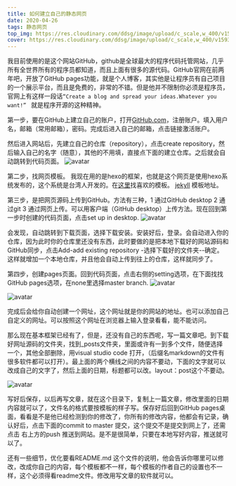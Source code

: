 ```yaml
---
title: 如何建立自己的静态网页
date: 2020-04-26
tags: 静态网页 
top_img: https://res.cloudinary.com/ddsg/image/upload/c_scale,w_400/v1593395817/domenico-loia-hGV2TfOh0ns-unsplash_zrpn9j.jpg
cover: https://res.cloudinary.com/ddsg/image/upload/c_scale,w_400/v1593395817/domenico-loia-hGV2TfOh0ns-unsplash_zrpn9j.jpg
---
```


我目前使用的是这个网站GitHub，github是全球最大的程序代码托管网站，几乎所有全世界所有的程序员都知道，而且上面有很多的源代码。GitHub官网在前两年吧，开放了GitHub pages功能，就是个人博客，其实他是让程序员有自己项目的一个展示平台，而且是免费的，非常的不错。但是他并不限制你必须是程序员，官网上有这样一段话``“Create a blog and spread your ideas.Whatever you want!” `` 就是程序开源的这种精神。

第一步，要在GitHub上建立自己的账户，打开[GitHub.com](GitHub.com)，注册账户。填入用户名，邮箱（常用邮箱），密码。完成后进入自己的邮箱，点击链接激活账户。

然后进入网站后，先建立自己的仓库（repository），点击create repository，然后输入自己的名字（随意），其他的不用填，直接点下面的建立仓库。之后就会自动跳转到代码页面。
![avatar](https://res.cloudinary.com/ddsg/image/upload/c_scale,w_760/v1587870461/web/%E5%88%9D%E5%BB%BA%E4%BB%A3%E7%A0%81_pdxgdv.png)

第二步，找网页模板。
我现在用的是hexo的框架，也就是这个网页是使用hexo系统发布的，这个系统是台湾人开发的。在[这里](https://hexo.io/themes/)找喜欢的模板。 [jekyll](http://jekyllthemes.org/) 模板地址。

第三步，是把网页源码上传到GitHub。方法有三种，1 通过GitHub desktop  2 通过git  3 通过网页上传。可以用客户端（GitHub desktop）上传方法。现在回到第一步时创建的代码页面，点击set up in desktop.
![avatar](https://res.cloudinary.com/ddsg/image/upload/c_scale,w_760/v1587875822/web/%E7%82%B9%E5%87%BBdesk_hqxigi.png)

会发现，自动跳转到下载页面，选择下载安装。安装好后，登录。会自动进入你的仓库，因为此时你的仓库里还没有东西，此时要做的是把本地下载好的网站源码和GitHub同步，点击Add-add existing repository -选择下载好的文件夹--确定。这样就增加一个本地仓库，并且他会自动上传到往上的仓库，这样就同步了。

第四步，创建pages页面。回到代码页面，点击右侧的setting选项，在下面找找GitHub pages选项，在none里选择master branch.
![avatar](https://res.cloudinary.com/ddsg/image/upload/c_scale,w_760/v1587876540/web/seting%E6%8C%89%E9%92%AE_up0w3n.png)

![avatar](https://res.cloudinary.com/ddsg/image/upload/c_scale,w_760/v1587876547/web/master_tfeekk.png)

完成后会给你自动创建一个网址，这个网址就是你的网站的地址。也可以添加自己自定义的网址。可以按照这个网址在浏览器上输入登录看看，能不能访问。

那么现在基本框架已经有了，但是，还没有自己的东西呢，写一篇文章吧。到下载好网址源码的文件夹，找到_posts文件夹，里面或许有一到多个文件，随便选择一个，其他全部删除，用visual studio code 打开，（后缀名markdown的文件有很多软件都可以打开）。最上面的两个横线之间的内容不要动，下面的文字就可以改成自己的文字了，然后上面的日期，标题都可以改。layout：post这个不要动。

![avatar](https://res.cloudinary.com/ddsg/image/upload/v1587877347/web/%E9%A1%B5%E5%A4%B4_vnhq22.png)

写好后保存，以后再写文章，就在这个目录下，复制上一篇文章，修改里面的日期内容就可以了，文件名的格式要按模板的样子写。保存好后回到GitHub pages桌面，看看是不是他已经检测到你的修改了，你所有的修改内容，他都会有记录，确认好后，点击下面的commit to master 提交，这个提交不是提交到网上了，还需点击 右上方的push 推送到网站。是不是很简单，只要在本地写好内容，推送就可以了。

还有一些细节，优化要看README.md 这个文件的说明，他会告诉你哪里可以修改，改成你自己的内容，每个模板都不一样，每个模板的作者自己的设置也不一样，这个必须得看readme文件。修改用写文章的软件就可以。
